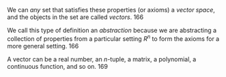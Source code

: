 We can _any_ set that satisfies these properties (or axioms) a *vector space*, and the objects in the set are called *vectors*. 166

We call this type of definition an *abstraction* because we are abstracting a collection of properties from a particular setting $R^n$ to form the axioms for a more general setting. 166

A vector can be a real number, an _n_-tuple, a matrix, a polynomial, a continuous function, and so on. 169
